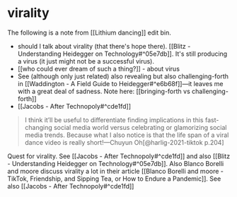 # virality

The following is a note from [[Lithium dancing]] edit bin. 
- should I talk about virality (that there's hope there). [[Blitz - Understanding Heidegger on Technology#^05e7db]]. It's still producing a virus (it just might not be a successful virus). 
- [[who could ever dream of such a thing?]] - about virus
- See (although only just related) also revealing but also challenging-forth in [[Waddington - A Field Guide to Heidegger#^e6b68f]]—it leaves me with a great deal of sadness. Note here: [[bringing-forth vs challenging-forth]]
- [[Jacobs - After Technopoly#^cde1fd]]


> I think it’ll be useful to differentiate finding implications in this fast-changing social media world versus celebrating or glamorizing social media trends. Because what I also notice is that the life span of a viral dance video is really short!—Chuyun Oh[@harlig-2021-tiktok p.204]


Quest for virality. See [[Jacobs - After Technopoly#^cde1fd]] and also [[Blitz - Understanding Heidegger on Technology#^05e7db]]. Also Blanco Borelli and moore discuss virality a lot in their article [[Blanco Borelli and moore - TikTok, Friendship, and Sipping Tea, or How to Endure a Pandemic]]. See also [[Jacobs - After Technopoly#^cde1fd]]
